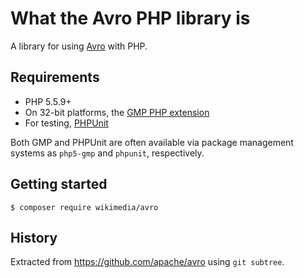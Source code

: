 What the Avro PHP library is
============================

A library for using [Avro](http://avro.apache.org/) with PHP.

Requirements
------------
 * PHP 5.5.9+
 * On 32-bit platforms, the [GMP PHP extension](http://php.net/gmp)
 * For testing, [PHPUnit](http://www.phpunit.de/)

Both GMP and PHPUnit are often available via package management
systems as `php5-gmp` and `phpunit`, respectively.

Getting started
---------------
```
$ composer require wikimedia/avro
```

History
-------
Extracted from https://github.com/apache/avro using `git subtree`.
